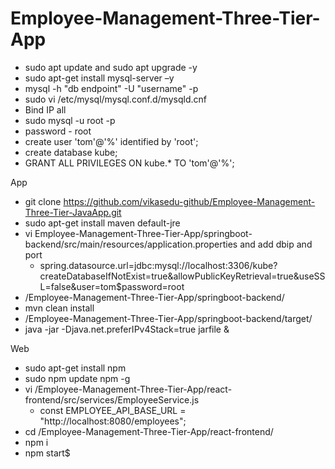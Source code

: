 # Employee-Management-Three-Tier-App

- sudo apt update and sudo apt upgrade -y
- sudo apt-get install mysql-server –y
- mysql -h "db endpoint" -U "username" -p
- sudo vi /etc/mysql/mysql.conf.d/mysqld.cnf
- Bind IP all
- sudo mysql -u root -p
- password - root
- create user 'tom'@'%' identified by 'root';
- create database kube;
- GRANT ALL PRIVILEGES ON kube.* TO 'tom'@'%';

App

- git clone https://github.com/vikasedu-github/Employee-Management-Three-Tier-JavaApp.git
- sudo apt-get install maven default-jre
- vi Employee-Management-Three-Tier-App/springboot-backend/src/main/resources/application.properties and add dbip and port
	- spring.datasource.url=jdbc:mysql://localhost:3306/kube?createDatabaseIfNotExist=true&allowPublicKeyRetrieval=true&useSSL=false&user=tom$password=root
- /Employee-Management-Three-Tier-App/springboot-backend/
- mvn clean install
- /Employee-Management-Three-Tier-App/springboot-backend/target/
- java -jar -Djava.net.preferIPv4Stack=true jarfile &


Web

- sudo apt-get install npm
- sudo npm update npm -g
- vi /Employee-Management-Three-Tier-App/react-frontend/src/services/EmployeeService.js
	- const EMPLOYEE_API_BASE_URL = "http://localhost:8080/employees";
- cd /Employee-Management-Three-Tier-App/react-frontend/
- npm i
- npm start$
